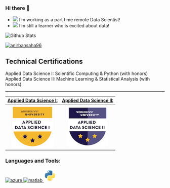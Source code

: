 ### Hi there 👋


<!-- **Olayile/Olayile** is a ✨ _special_ ✨ repository because its `README.md` (this file) appears on your GitHub profile. -->



- <img src="https://media.giphy.com/media/j5oMK60WVe1w9YaaOa/source.gif" width="20">  I’m working as a part time remote Data Scientist!
- <img src="https://media.giphy.com/media/j5oMK60WVe1w9YaaOa/source.gif" width="20"> I’m still a learner who is excited about data!


<img  alt="Github Stats" src="https://github-readme-stats.vercel.app/api?username=olayile&show_icons=true&hide_border=true" />

<p align="left"> <a href="https://github.com/ryo-ma/github-profile-trophy"><img src="https://github-profile-trophy.vercel.app/?username=olayile" alt="anirbansaha96" /></a> </p>

## Technical Certifications
Applied Data Science I: Scientific Computing & Python (with honors)
Applied Data Science II:  Machine Learning & Statistical  Analysis (with honors)

---
|[**Applied Data Science I:**](https://www.credly.com/badges/7e9483e7-0c5f-46b4-9080-d157cd06430f)|[**Applied Data Science II:**](https://www.youracclaim.com/earner/earned/badge/4cf4c5a1-cca9-4bf0-8c73-9946b82efd29)| 
|:---:|:---:|
|![DP100](https://github.com/Olayile/Olayile/blob/main/assets/applied-data-science-i-scientific-computing-python-with-honors%20(1).png)|![DP200](https://github.com/Olayile/Olayile/blob/main/assets/applied-data-science-ii-machine-learning-statistical-analysis-with-honors%20(1).png)|

<h3 align="left">Languages and Tools:</h3>
<p align="left"> <a href="https://azure.microsoft.com/en-in/" target="_blank"> <img src="https://www.vectorlogo.zone/logos/microsoft_azure/microsoft_azure-icon.svg" alt="azure" width="40" height="40"/> </a> <a href="https://www.mathworks.com/" target="_blank"> <img src="https://upload.wikimedia.org/wikipedia/commons/2/21/Matlab_Logo.png" alt="matlab" width="40" height="40"/> </a> <a href="https://www.python.org" target="_blank"> <img src="https://raw.githubusercontent.com/devicons/devicon/master/icons/python/python-original.svg" alt="python" width="40" height="40"/> </a> </h3>

